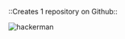 
::Creates 1 repository on Github::


![hackerman](https://media1.giphy.com/media/dl8b48ULQRjBkRcmZZ/giphy.gif?cid=ecf05e47h7vg3lzn0b1ip38tyvdojzqyzp6i51d64rlsk7ne&rid=giphy.gif&ct=g)

